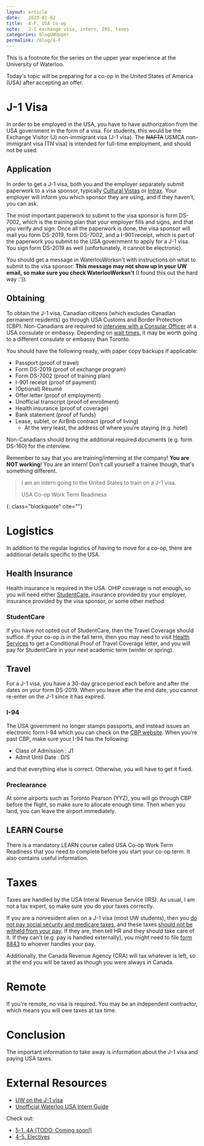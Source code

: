 ```yaml
---
layout: article
date:   2023-01-02
title:  4-F. USA Co-op
note:   J-1 exchange visa, intern, IRS, taxes
categories: blogUWUpper
permalink: /blog/4-F
---
```

This is a footnote for the series on the upper year experience at the University of Waterloo.

Today's topic will be preparing for a co-op in the United States of America (USA) after accepting an offer.

# J-1 Visa

In order to be employed in the USA, you have to have authorization from the USA government in the form of a visa. For students, this would be the Exchange Visitor (J) non-immigrant visa (J-1 visa). The ~~NAFTA~~ USMCA non-immigrant visa (TN visa) is intended for full-time employment, and should not be used.

## Application

In order to get a J-1 visa, both you and the employer separately submit paperwork to a visa sponsor, typically [Cultural Vistas](https://culturalvistas.org/) or [Intrax](https://www.intraxinc.com/). Your employer will inform you which sponsor they are using, and if they haven't, you can ask.

The most important paperwork to submit to the visa sponsor is form DS-7002, which is the training plan that your employer fills and signs, and that you verify and sign. Once all the paperwork is done, the visa sponsor will mail you form DS-2019, form DS-7002, and a I-901 receipt, which is part of the paperwork you submit to the USA government to apply for a J-1 visa. You sign form DS-2019 as well (unfortunately, it cannot be electronic).

You should get a message in WaterlooWorksn't with instructions on what to submit to the visa sponsor. **This message may not show up in your UW email, so make sure you check WaterlooWorksn't** (I found this out the hard way :')).

## Obtaining

To obtain the J-1 visa, Canadian citizens (which excludes Canadian permanent residents) go through USA Customs and Border Protection (CBP). Non-Canadians are required to [interview with a Consular Officer](https://j1visa.state.gov/participants/how-to-apply/interviews-documents/) at a USA consulate or embassy. Depending on [wait times](https://travel.state.gov/content/travel/en/us-visas/visa-information-resources/wait-times.html), it may be worth going to a different consulate or embassy than Toronto.

You should have the following ready, with paper copy backups if applicable:

* Passport (proof of travel)
* Form DS-2019 (proof of exchange program)
* Form DS-7002 (proof of training plan)
* I-901 receipt (proof of payment)
* (Optional) R&eacute;sum&eacute;
* Offer letter (proof of employment)
* Unofficial transcript (proof of enrollment)
* Health insurance (proof of coverage)
* Bank statement (proof of funds)
* Lease, sublet, or AirBnb contract (proof of living)
    * At the very least, the address of where you're staying (e.g. hotel)

Non-Canadians should bring the additional required documents (e.g. form DS-160) for the interview.

Remember to say that you are training/interning at the company! **You are NOT working**! You are an intern! Don't call yourself a trainee though, that's something different.

> I am an intern going to the United States to train on a J-1 visa.
> <footer class="blockquote-footer">USA Co-op Work Term Readiness</footer>
{: class="blockquote" cite=""}

# Logistics

In addition to the regular logistics of having to move for a co-op, there are additional details specific to the USA.

## Health Insurance

Health insurance is required in the USA. OHIP coverage is not enough, so you will need either [StudentCare](https://studentcare.ca/rte/en/IHaveAPlan_WUSA_Travel_TravelCoverage), insurance provided by your employer, insurance provided by the visa sponsor, or some other method.

### StudentCare

If you have not opted out of StudentCare, then the Travel Coverage should suffice. If your co-op is in the fall term, then you may need to visit [Health Services](https://uwaterloo.ca/campus-wellness/health-services/student-medical-clinic) to get a Conditional Proof of Travel Coverage letter, and you will pay for StudentCare in your next academic term (winter or spring).

## Travel

For a J-1 visa, you have a 30-day grace period each before and after the dates on your form DS-2019. When you leave after the end date, you cannot re-enter on the J-1 since it has expired.

### I-94

The USA government no longer stamps passports, and instead issues an electronic form I-94 which you can check on the [CBP website](https://i94.cbp.dhs.gov/I94/#/recent-search). When you're past CBP, make sure your I-94 has the following:

* Class of Admission : J1
* Admit Until Date : D/S

and that everything else is correct. Otherwise, you will have to get it fixed.

### Preclearance

At some airports such as Toronto Pearson (YYZ), you will go through CBP before the flight, so make sure to allocate enough time. Then when you land, you can leave the airport immediately.

## LEARN Course

There is a mandatory LEARN course called USA Co-op Work Term Readiness that you need to complete before you start your co-op term. It also contains useful information.

# Taxes

Taxes are handled by the USA Interal Revenue Service (IRS). As usual, I am not a tax expert, so make sure you do your taxes correctly.

If you are a nonresident alien on a J-1 visa (most UW students), then you [do not pay social security and medicare taxes](https://www.irs.gov/individuals/taxation-of-alien-individuals-by-immigration-status-j-1#collapseCollapsible1654182512239), and these taxes [should not be witheld from your pay](https://www.irs.gov/publications/p519#en_US_2021_publink1000222692). If they are, then tell HR and they should take care of it. If they can't (e.g. pay is handled externally), you might need to file [form 8843](https://www.irs.gov/forms-pubs/about-form-8843) to whoever handles your pay.

Additionally, the Canada Revenue Agency (CRA) will tax whatever is left, so at the end you will be taxed as though you were always in Canada.

# Remote

If you're remote, no visa is required. You may be an independent contractor, which means you will owe taxes at tax time.

# Conclusion

The important information to take away is information about the J-1 visa and paying USA taxes.

# External Resources

* [UW on the J-1 visa](https://uwaterloo.ca/co-operative-education/work-abroad/visa-permits/us-j1-visa)
* [Unofficial Waterloo USA Intern Guide](https://stephenholiday.com/Unofficial-Waterloo-USA-Intern-Guide/)

Check out:

* [5-1. 4A (TODO: Coming soon!)](/blog)
* [4-5. Electives](/blog/4-5)
